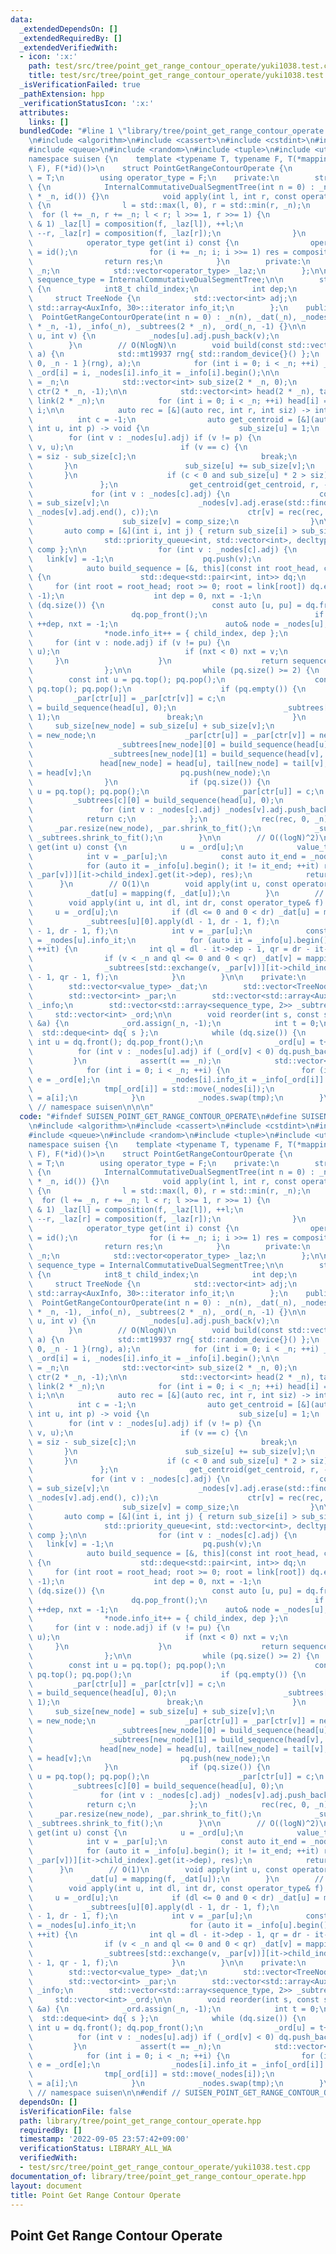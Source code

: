 ```yaml
---
data:
  _extendedDependsOn: []
  _extendedRequiredBy: []
  _extendedVerifiedWith:
  - icon: ':x:'
    path: test/src/tree/point_get_range_contour_operate/yuki1038.test.cpp
    title: test/src/tree/point_get_range_contour_operate/yuki1038.test.cpp
  _isVerificationFailed: true
  _pathExtension: hpp
  _verificationStatusIcon: ':x:'
  attributes:
    links: []
  bundledCode: "#line 1 \"library/tree/point_get_range_contour_operate.hpp\"\n\n\n\
    \n#include <algorithm>\n#include <cassert>\n#include <cstdint>\n#include <deque>\n\
    #include <queue>\n#include <random>\n#include <tuple>\n#include <utility>\n\n\
    namespace suisen {\n    template <typename T, typename F, T(*mapping)(F, T), F(*composition)(F,\
    \ F), F(*id)()>\n    struct PointGetRangeContourOperate {\n        using value_type\
    \ = T;\n        using operator_type = F;\n    private:\n        struct InternalCommutativeDualSegmentTree\
    \ {\n            InternalCommutativeDualSegmentTree(int n = 0) : _n(n), _laz(2\
    \ * _n, id()) {}\n            void apply(int l, int r, const operator_type& f)\
    \ {\n                l = std::max(l, 0), r = std::min(r, _n);\n              \
    \  for (l += _n, r += _n; l < r; l >>= 1, r >>= 1) {\n                    if (l\
    \ & 1) _laz[l] = composition(f, _laz[l]), ++l;\n                    if (r & 1)\
    \ --r, _laz[r] = composition(f, _laz[r]);\n                }\n            }\n\
    \            operator_type get(int i) const {\n                operator_type res\
    \ = id();\n                for (i += _n; i; i >>= 1) res = composition(res, _laz[i]);\n\
    \                return res;\n            }\n        private:\n            int\
    \ _n;\n            std::vector<operator_type> _laz;\n        };\n\n        using\
    \ sequence_type = InternalCommutativeDualSegmentTree;\n\n        struct AuxInfo\
    \ {\n            int8_t child_index;\n            int dep;\n        };\n\n   \
    \     struct TreeNode {\n            std::vector<int> adj;\n            typename\
    \ std::array<AuxInfo, 30>::iterator info_it;\n        };\n    public:\n      \
    \  PointGetRangeContourOperate(int n = 0) : _n(n), _dat(_n), _nodes(_n), _par(2\
    \ * _n, -1), _info(_n), _subtrees(2 * _n), _ord(_n, -1) {}\n\n        void add_edge(int\
    \ u, int v) {\n            _nodes[u].adj.push_back(v);\n            _nodes[v].adj.push_back(u);\n\
    \        }\n        // O(NlogN)\n        void build(const std::vector<value_type>&\
    \ a) {\n            std::mt19937 rng{ std::random_device{}() };\n            reorder(std::uniform_int_distribution<int>{\
    \ 0, _n - 1 }(rng), a);\n            for (int i = 0; i < _n; ++i) _dat[i] = a[i],\
    \ _ord[i] = i, _nodes[i].info_it = _info[i].begin();\n\n            int new_node\
    \ = _n;\n            std::vector<int> sub_size(2 * _n, 0);\n            std::vector<int>\
    \ ctr(2 * _n, -1);\n\n            std::vector<int> head(2 * _n), tail(2 * _n),\
    \ link(2 * _n);\n            for (int i = 0; i < _n; ++i) head[i] = tail[i] =\
    \ i;\n\n            auto rec = [&](auto rec, int r, int siz) -> int {\n      \
    \          int c = -1;\n                auto get_centroid = [&](auto get_centroid,\
    \ int u, int p) -> void {\n                    sub_size[u] = 1;\n            \
    \        for (int v : _nodes[u].adj) if (v != p) {\n                        get_centroid(get_centroid,\
    \ v, u);\n                        if (v == c) {\n                            sub_size[u]\
    \ = siz - sub_size[c];\n                            break;\n                 \
    \       }\n                        sub_size[u] += sub_size[v];\n             \
    \       }\n                    if (c < 0 and sub_size[u] * 2 > siz) c = u;\n \
    \               };\n                get_centroid(get_centroid, r, -1);\n\n   \
    \             for (int v : _nodes[c].adj) {\n                    const int comp_size\
    \ = sub_size[v];\n                    _nodes[v].adj.erase(std::find(_nodes[v].adj.begin(),\
    \ _nodes[v].adj.end(), c));\n                    ctr[v] = rec(rec, v, comp_size);\n\
    \                    sub_size[v] = comp_size;\n                }\n\n         \
    \       auto comp = [&](int i, int j) { return sub_size[i] > sub_size[j]; };\n\
    \                std::priority_queue<int, std::vector<int>, decltype(comp)> pq{\
    \ comp };\n\n                for (int v : _nodes[c].adj) {\n                 \
    \   link[v] = -1;\n                    pq.push(v);\n                }\n\n    \
    \            auto build_sequence = [&, this](const int root_head, const bool child_index)\
    \ {\n                    std::deque<std::pair<int, int>> dq;\n               \
    \     for (int root = root_head; root >= 0; root = link[root]) dq.emplace_back(root,\
    \ -1);\n                    int dep = 0, nxt = -1;\n                    while\
    \ (dq.size()) {\n                        const auto [u, pu] = dq.front();\n  \
    \                      dq.pop_front();\n                        if (u == nxt)\
    \ ++dep, nxt = -1;\n                        auto& node = _nodes[u];\n        \
    \                *node.info_it++ = { child_index, dep };\n                   \
    \     for (int v : node.adj) if (v != pu) {\n                            dq.emplace_back(v,\
    \ u);\n                            if (nxt < 0) nxt = v;\n                   \
    \     }\n                    }\n                    return sequence_type(++dep);\n\
    \                };\n\n                while (pq.size() >= 2) {\n            \
    \        const int u = pq.top(); pq.pop();\n                    const int v =\
    \ pq.top(); pq.pop();\n                    if (pq.empty()) {\n               \
    \         _par[ctr[u]] = _par[ctr[v]] = c;\n                        _subtrees[c][0]\
    \ = build_sequence(head[u], 0);\n                        _subtrees[c][1] = build_sequence(head[v],\
    \ 1);\n                        break;\n                    }\n               \
    \     sub_size[new_node] = sub_size[u] + sub_size[v];\n                    ctr[new_node]\
    \ = new_node;\n                    _par[ctr[u]] = _par[ctr[v]] = new_node;\n \
    \                   _subtrees[new_node][0] = build_sequence(head[u], 0);\n   \
    \                 _subtrees[new_node][1] = build_sequence(head[v], 1);\n     \
    \               head[new_node] = head[u], tail[new_node] = tail[v], link[tail[u]]\
    \ = head[v];\n                    pq.push(new_node);\n                    ++new_node;\n\
    \                }\n                if (pq.size()) {\n                    int\
    \ u = pq.top(); pq.pop();\n                    _par[ctr[u]] = c;\n           \
    \         _subtrees[c][0] = build_sequence(head[u], 0);\n                }\n \
    \               for (int v : _nodes[c].adj) _nodes[v].adj.push_back(c);\n    \
    \            return c;\n            };\n            rec(rec, 0, _n);\n       \
    \     _par.resize(new_node), _par.shrink_to_fit();\n            _subtrees.resize(new_node),\
    \ _subtrees.shrink_to_fit();\n        }\n\n        // O((logN)^2)\n        value_type\
    \ get(int u) const {\n            u = _ord[u];\n            value_type res = _dat[u];\n\
    \            int v = _par[u];\n            const auto it_end = _nodes[u].info_it;\n\
    \            for (auto it = _info[u].begin(); it != it_end; ++it) res = mapping(_subtrees[std::exchange(v,\
    \ _par[v])][it->child_index].get(it->dep), res);\n            return res;\n  \
    \      }\n        // O(1)\n        void apply(int u, const operator_type& f) {\n\
    \            _dat[u] = mapping(f, _dat[u]);\n        }\n        // O((logN)^2)\n\
    \        void apply(int u, int dl, int dr, const operator_type& f) {\n       \
    \     u = _ord[u];\n            if (dl <= 0 and 0 < dr) _dat[u] = mapping(f, _dat[u]);\n\
    \            _subtrees[u][0].apply(dl - 1, dr - 1, f);\n            _subtrees[u][1].apply(dl\
    \ - 1, dr - 1, f);\n            int v = _par[u];\n            const auto it_end\
    \ = _nodes[u].info_it;\n            for (auto it = _info[u].begin(); it != it_end;\
    \ ++it) {\n                int ql = dl - it->dep - 1, qr = dr - it->dep - 1;\n\
    \                if (v < _n and ql <= 0 and 0 < qr) _dat[v] = mapping(f, _dat[v]);\n\
    \                _subtrees[std::exchange(v, _par[v])][it->child_index ^ 1].apply(ql\
    \ - 1, qr - 1, f);\n            }\n        }\n\n    private:\n        int _n;\n\
    \        std::vector<value_type> _dat;\n        std::vector<TreeNode> _nodes;\n\
    \        std::vector<int> _par;\n        std::vector<std::array<AuxInfo, 30>>\
    \ _info;\n        std::vector<std::array<sequence_type, 2>> _subtrees;\n\n   \
    \     std::vector<int> _ord;\n\n        void reorder(int s, const std::vector<value_type>\
    \ &a) {\n            _ord.assign(_n, -1);\n            int t = 0;\n          \
    \  std::deque<int> dq{ s };\n            while (dq.size()) {\n               \
    \ int u = dq.front(); dq.pop_front();\n                _ord[u] = t++;\n      \
    \          for (int v : _nodes[u].adj) if (_ord[v] < 0) dq.push_back(v);\n   \
    \         }\n            assert(t == _n);\n            std::vector<TreeNode> tmp(_n);\n\
    \            for (int i = 0; i < _n; ++i) {\n                for (int& e : _nodes[i].adj)\
    \ e = _ord[e];\n                _nodes[i].info_it = _info[_ord[i]].begin();\n\
    \                tmp[_ord[i]] = std::move(_nodes[i]);\n                _dat[_ord[i]]\
    \ = a[i];\n            }\n            _nodes.swap(tmp);\n        }\n    };\n}\
    \ // namespace suisen\n\n\n"
  code: "#ifndef SUISEN_POINT_GET_RANGE_CONTOUR_OPERATE\n#define SUISEN_POINT_GET_RANGE_CONTOUR_OPERATE\n\
    \n#include <algorithm>\n#include <cassert>\n#include <cstdint>\n#include <deque>\n\
    #include <queue>\n#include <random>\n#include <tuple>\n#include <utility>\n\n\
    namespace suisen {\n    template <typename T, typename F, T(*mapping)(F, T), F(*composition)(F,\
    \ F), F(*id)()>\n    struct PointGetRangeContourOperate {\n        using value_type\
    \ = T;\n        using operator_type = F;\n    private:\n        struct InternalCommutativeDualSegmentTree\
    \ {\n            InternalCommutativeDualSegmentTree(int n = 0) : _n(n), _laz(2\
    \ * _n, id()) {}\n            void apply(int l, int r, const operator_type& f)\
    \ {\n                l = std::max(l, 0), r = std::min(r, _n);\n              \
    \  for (l += _n, r += _n; l < r; l >>= 1, r >>= 1) {\n                    if (l\
    \ & 1) _laz[l] = composition(f, _laz[l]), ++l;\n                    if (r & 1)\
    \ --r, _laz[r] = composition(f, _laz[r]);\n                }\n            }\n\
    \            operator_type get(int i) const {\n                operator_type res\
    \ = id();\n                for (i += _n; i; i >>= 1) res = composition(res, _laz[i]);\n\
    \                return res;\n            }\n        private:\n            int\
    \ _n;\n            std::vector<operator_type> _laz;\n        };\n\n        using\
    \ sequence_type = InternalCommutativeDualSegmentTree;\n\n        struct AuxInfo\
    \ {\n            int8_t child_index;\n            int dep;\n        };\n\n   \
    \     struct TreeNode {\n            std::vector<int> adj;\n            typename\
    \ std::array<AuxInfo, 30>::iterator info_it;\n        };\n    public:\n      \
    \  PointGetRangeContourOperate(int n = 0) : _n(n), _dat(_n), _nodes(_n), _par(2\
    \ * _n, -1), _info(_n), _subtrees(2 * _n), _ord(_n, -1) {}\n\n        void add_edge(int\
    \ u, int v) {\n            _nodes[u].adj.push_back(v);\n            _nodes[v].adj.push_back(u);\n\
    \        }\n        // O(NlogN)\n        void build(const std::vector<value_type>&\
    \ a) {\n            std::mt19937 rng{ std::random_device{}() };\n            reorder(std::uniform_int_distribution<int>{\
    \ 0, _n - 1 }(rng), a);\n            for (int i = 0; i < _n; ++i) _dat[i] = a[i],\
    \ _ord[i] = i, _nodes[i].info_it = _info[i].begin();\n\n            int new_node\
    \ = _n;\n            std::vector<int> sub_size(2 * _n, 0);\n            std::vector<int>\
    \ ctr(2 * _n, -1);\n\n            std::vector<int> head(2 * _n), tail(2 * _n),\
    \ link(2 * _n);\n            for (int i = 0; i < _n; ++i) head[i] = tail[i] =\
    \ i;\n\n            auto rec = [&](auto rec, int r, int siz) -> int {\n      \
    \          int c = -1;\n                auto get_centroid = [&](auto get_centroid,\
    \ int u, int p) -> void {\n                    sub_size[u] = 1;\n            \
    \        for (int v : _nodes[u].adj) if (v != p) {\n                        get_centroid(get_centroid,\
    \ v, u);\n                        if (v == c) {\n                            sub_size[u]\
    \ = siz - sub_size[c];\n                            break;\n                 \
    \       }\n                        sub_size[u] += sub_size[v];\n             \
    \       }\n                    if (c < 0 and sub_size[u] * 2 > siz) c = u;\n \
    \               };\n                get_centroid(get_centroid, r, -1);\n\n   \
    \             for (int v : _nodes[c].adj) {\n                    const int comp_size\
    \ = sub_size[v];\n                    _nodes[v].adj.erase(std::find(_nodes[v].adj.begin(),\
    \ _nodes[v].adj.end(), c));\n                    ctr[v] = rec(rec, v, comp_size);\n\
    \                    sub_size[v] = comp_size;\n                }\n\n         \
    \       auto comp = [&](int i, int j) { return sub_size[i] > sub_size[j]; };\n\
    \                std::priority_queue<int, std::vector<int>, decltype(comp)> pq{\
    \ comp };\n\n                for (int v : _nodes[c].adj) {\n                 \
    \   link[v] = -1;\n                    pq.push(v);\n                }\n\n    \
    \            auto build_sequence = [&, this](const int root_head, const bool child_index)\
    \ {\n                    std::deque<std::pair<int, int>> dq;\n               \
    \     for (int root = root_head; root >= 0; root = link[root]) dq.emplace_back(root,\
    \ -1);\n                    int dep = 0, nxt = -1;\n                    while\
    \ (dq.size()) {\n                        const auto [u, pu] = dq.front();\n  \
    \                      dq.pop_front();\n                        if (u == nxt)\
    \ ++dep, nxt = -1;\n                        auto& node = _nodes[u];\n        \
    \                *node.info_it++ = { child_index, dep };\n                   \
    \     for (int v : node.adj) if (v != pu) {\n                            dq.emplace_back(v,\
    \ u);\n                            if (nxt < 0) nxt = v;\n                   \
    \     }\n                    }\n                    return sequence_type(++dep);\n\
    \                };\n\n                while (pq.size() >= 2) {\n            \
    \        const int u = pq.top(); pq.pop();\n                    const int v =\
    \ pq.top(); pq.pop();\n                    if (pq.empty()) {\n               \
    \         _par[ctr[u]] = _par[ctr[v]] = c;\n                        _subtrees[c][0]\
    \ = build_sequence(head[u], 0);\n                        _subtrees[c][1] = build_sequence(head[v],\
    \ 1);\n                        break;\n                    }\n               \
    \     sub_size[new_node] = sub_size[u] + sub_size[v];\n                    ctr[new_node]\
    \ = new_node;\n                    _par[ctr[u]] = _par[ctr[v]] = new_node;\n \
    \                   _subtrees[new_node][0] = build_sequence(head[u], 0);\n   \
    \                 _subtrees[new_node][1] = build_sequence(head[v], 1);\n     \
    \               head[new_node] = head[u], tail[new_node] = tail[v], link[tail[u]]\
    \ = head[v];\n                    pq.push(new_node);\n                    ++new_node;\n\
    \                }\n                if (pq.size()) {\n                    int\
    \ u = pq.top(); pq.pop();\n                    _par[ctr[u]] = c;\n           \
    \         _subtrees[c][0] = build_sequence(head[u], 0);\n                }\n \
    \               for (int v : _nodes[c].adj) _nodes[v].adj.push_back(c);\n    \
    \            return c;\n            };\n            rec(rec, 0, _n);\n       \
    \     _par.resize(new_node), _par.shrink_to_fit();\n            _subtrees.resize(new_node),\
    \ _subtrees.shrink_to_fit();\n        }\n\n        // O((logN)^2)\n        value_type\
    \ get(int u) const {\n            u = _ord[u];\n            value_type res = _dat[u];\n\
    \            int v = _par[u];\n            const auto it_end = _nodes[u].info_it;\n\
    \            for (auto it = _info[u].begin(); it != it_end; ++it) res = mapping(_subtrees[std::exchange(v,\
    \ _par[v])][it->child_index].get(it->dep), res);\n            return res;\n  \
    \      }\n        // O(1)\n        void apply(int u, const operator_type& f) {\n\
    \            _dat[u] = mapping(f, _dat[u]);\n        }\n        // O((logN)^2)\n\
    \        void apply(int u, int dl, int dr, const operator_type& f) {\n       \
    \     u = _ord[u];\n            if (dl <= 0 and 0 < dr) _dat[u] = mapping(f, _dat[u]);\n\
    \            _subtrees[u][0].apply(dl - 1, dr - 1, f);\n            _subtrees[u][1].apply(dl\
    \ - 1, dr - 1, f);\n            int v = _par[u];\n            const auto it_end\
    \ = _nodes[u].info_it;\n            for (auto it = _info[u].begin(); it != it_end;\
    \ ++it) {\n                int ql = dl - it->dep - 1, qr = dr - it->dep - 1;\n\
    \                if (v < _n and ql <= 0 and 0 < qr) _dat[v] = mapping(f, _dat[v]);\n\
    \                _subtrees[std::exchange(v, _par[v])][it->child_index ^ 1].apply(ql\
    \ - 1, qr - 1, f);\n            }\n        }\n\n    private:\n        int _n;\n\
    \        std::vector<value_type> _dat;\n        std::vector<TreeNode> _nodes;\n\
    \        std::vector<int> _par;\n        std::vector<std::array<AuxInfo, 30>>\
    \ _info;\n        std::vector<std::array<sequence_type, 2>> _subtrees;\n\n   \
    \     std::vector<int> _ord;\n\n        void reorder(int s, const std::vector<value_type>\
    \ &a) {\n            _ord.assign(_n, -1);\n            int t = 0;\n          \
    \  std::deque<int> dq{ s };\n            while (dq.size()) {\n               \
    \ int u = dq.front(); dq.pop_front();\n                _ord[u] = t++;\n      \
    \          for (int v : _nodes[u].adj) if (_ord[v] < 0) dq.push_back(v);\n   \
    \         }\n            assert(t == _n);\n            std::vector<TreeNode> tmp(_n);\n\
    \            for (int i = 0; i < _n; ++i) {\n                for (int& e : _nodes[i].adj)\
    \ e = _ord[e];\n                _nodes[i].info_it = _info[_ord[i]].begin();\n\
    \                tmp[_ord[i]] = std::move(_nodes[i]);\n                _dat[_ord[i]]\
    \ = a[i];\n            }\n            _nodes.swap(tmp);\n        }\n    };\n}\
    \ // namespace suisen\n\n#endif // SUISEN_POINT_GET_RANGE_CONTOUR_OPERATE\n"
  dependsOn: []
  isVerificationFile: false
  path: library/tree/point_get_range_contour_operate.hpp
  requiredBy: []
  timestamp: '2022-09-05 23:57:42+09:00'
  verificationStatus: LIBRARY_ALL_WA
  verifiedWith:
  - test/src/tree/point_get_range_contour_operate/yuki1038.test.cpp
documentation_of: library/tree/point_get_range_contour_operate.hpp
layout: document
title: Point Get Range Contour Operate
---
```

## Point Get Range Contour Operate